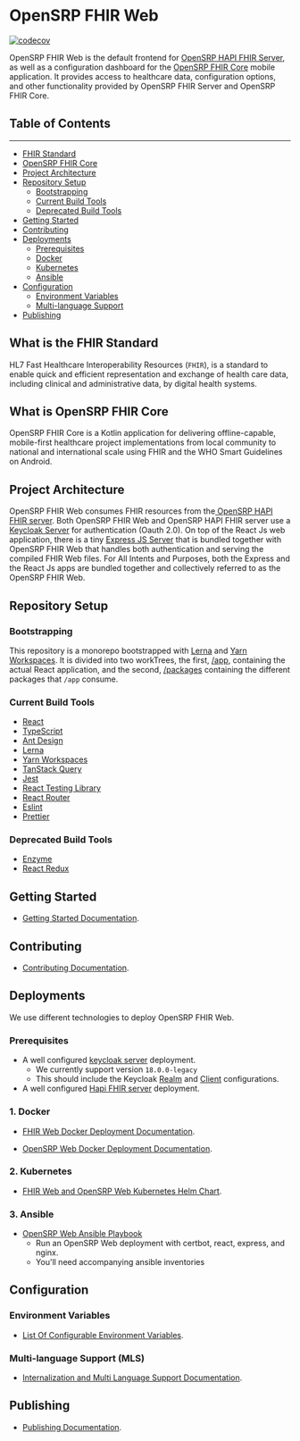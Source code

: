 # OpenSRP FHIR Web

[![codecov](https://codecov.io/gh/opensrp/web/branch/master/graph/badge.svg?token=EG3TX9MAM4)](https://codecov.io/gh/opensrp/web)

<!-- We need an intoduction banner here -->

OpenSRP FHIR Web is the default frontend for [OpenSRP HAPI FHIR Server](https://github.com/opensrp/hapi-fhir-jpaserver-starter), as well as a configuration dashboard for the [OpenSRP FHIR Core](https://github.com/opensrp/fhircore) mobile application. It provides access to healthcare data, configuration options, and other functionality provided by OpenSRP FHIR Server and OpenSRP FHIR Core.

## Table of Contents

---

- [FHIR Standard](#what-is-the-fhir-standard)
- [OpenSRP FHIR Core](#what-is-opensrp-fhir-core)
- [Project Architecture](#project-architecture)
- [Repository Setup](#repository-setup)
  - [Bootstrapping](#bootstrapping)
  - [Current Build Tools](#current-build-tools)
  - [Deprecated Build Tools](#deprecated-build-tools)
- [Getting Started](#getting-started)
- [Contributing](#contributing)
- [Deployments](#deployments)
  - [Prerequisites](#prerequisites)
  - [Docker](#1-docker)
  - [Kubernetes](#2-kubernetes)
  - [Ansible](#3-ansible)
- [Configuration](#configuration)
  - [Environment Variables](#environment-variables)
  - [Multi-language Support](#multi-language-support-mls)
- [Publishing](#publishing)

## What is the FHIR Standard

HL7 Fast Healthcare Interoperability Resources (`FHIR`), is a standard to enable quick and efficient representation and exchange of health care data, including clinical and administrative data, by digital health systems.

## What is OpenSRP FHIR Core

OpenSRP FHIR Core is a Kotlin application for delivering offline-capable, mobile-first healthcare project implementations from local community to national and international scale using FHIR and the WHO Smart Guidelines on Android.

## Project Architecture

<!-- We need an architecture diagram here -->

OpenSRP FHIR Web consumes FHIR resources from the[ OpenSRP HAPI FHIR server](https://github.com/opensrp/hapi-fhir-jpaserver-starter). Both OpenSRP FHIR Web and OpenSRP HAPI FHIR server use a [Keycloak Server](https://hub.docker.com/r/onaio/keycloak) for authentication (Oauth 2.0). On top of the React Js web application, there is a tiny [Express JS Server](https://github.com/onaio/express-server) that is bundled together with OpenSRP FHIR Web that handles both authentication and serving the compiled FHIR Web files. For All Intents and Purposes, both the Express and the React Js apps are bundled together and collectively referred to as the OpenSRP FHIR Web.

## Repository Setup

### Bootstrapping

This repository is a monorepo bootstrapped with [Lerna](https://github.com/lerna/lerna) and [Yarn Workspaces](https://yarnpkg.com/features/workspaces). It is divided into two workTrees, the first, [/app](/app/), containing the actual React application, and the second, [/packages](/packages/) containing the different packages that `/app` consume.

### Current Build Tools

- [React](https://reactjs.org/)
- [TypeScript](https://www.typescriptlang.org/)
- [Ant Design](https://ant.design/)
- [Lerna](https://github.com/lerna/lerna)
- [Yarn Workspaces](https://yarnpkg.com/features/workspaces)
- [TanStack Query](https://tanstack.com/query)
- [Jest](https://jestjs.io/)
- [React Testing Library](https://testing-library.com/docs/react-testing-library/intro)
- [React Router](https://reactrouter.com/)
- [Eslint](https://eslint.org/)
- [Prettier](https://prettier.io/)

### Deprecated Build Tools

- [Enzyme](https://enzymejs.github.io/enzyme/)
- [React Redux](https://react-redux.js.org/)

## Getting Started

- [Getting Started Documentation](/docs/getting-started.md).

## Contributing

- [Contributing Documentation](/docs/CONTRIBUTING.md).

## Deployments

We use different technologies to deploy OpenSRP FHIR Web.

### Prerequisites

- A well configured [keycloak server](https://hub.docker.com/r/onaio/keycloak) deployment.
  - We currently support version `18.0.0-legacy`
  - This should include the Keycloak [Realm](https://www.keycloak.org/docs/latest/server_admin/#configuring-realms) and [Client](https://www.keycloak.org/docs/latest/server_admin/#assembly-managing-clients_server_administration_guide) configurations.
- A well configured [Hapi FHIR server](https://github.com/opensrp/hapi-fhir-jpaserver-starter) deployment.

### 1. Docker

- [FHIR Web Docker Deployment Documentation](/docs/fhir-web-docker-deployment.md).

- [OpenSRP Web Docker Deployment Documentation](/docs/opensrp-web-docker-deployment.md).

### 2. Kubernetes

- [FHIR Web and OpenSRP Web Kubernetes Helm Chart](https://github.com/opensrp/helm-charts/tree/main/charts/opensrp-web).

### 3. Ansible

- [OpenSRP Web Ansible Playbook](https://github.com/opensrp/playbooks/blob/master/web.yml)
  - Run an OpenSRP Web deployment with certbot, react, express, and nginx.
  - You'll need accompanying ansible inventories

## Configuration

### Environment Variables

- [List Of Configurable Environment Variables](/docs/env.md).

### Multi-language Support (MLS)

- [Internalization and Multi Language Support Documentation](/docs/I18n.md).

## Publishing

- [Publishing Documentation](/docs/publishing.md).
